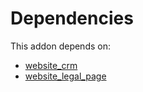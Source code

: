 # Dependencies

This addon depends on:

- [website_crm](https://github.com/bringout/oca-ocb-website/tree/bd6600a1205eb4c26e7f290fe92240c883985125/odoo-bringout-oca-ocb-website_crm)
- [website_legal_page](https://github.com/bringout/oca-website)
